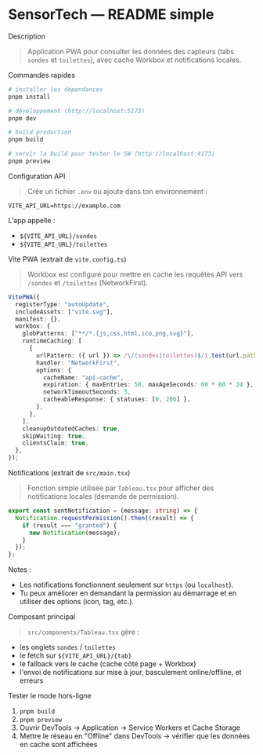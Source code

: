 # SensorTech — README simple

Description

> Application PWA pour consulter les données des capteurs (tabs `sondes` et `toilettes`), avec cache Workbox et notifications locales.

Commandes rapides

```bash
# installer les dépendances
pnpm install

# développement (http://localhost:5173)
pnpm dev

# build production
pnpm build

# servir la build pour tester le SW (http://localhost:4173)
pnpm preview
```

Configuration API

> Crée un fichier `.env` ou ajoute dans ton environnement :

```env
VITE_API_URL=https://example.com
```

L'app appelle :

- `${VITE_API_URL}/sondes`
- `${VITE_API_URL}/toilettes`

Vite PWA (extrait de `vite.config.ts`)

> Workbox est configuré pour mettre en cache les requêtes API vers `/sondes` et `/toilettes` (NetworkFirst).

```ts
VitePWA({
  registerType: "autoUpdate",
  includeAssets: ["vite.svg"],
  manifest: {},
  workbox: {
    globPatterns: ["**/*.{js,css,html,ico,png,svg}"],
    runtimeCaching: [
      {
        urlPattern: ({ url }) => /\/(sondes|toilettes)$/i.test(url.pathname),
        handler: "NetworkFirst",
        options: {
          cacheName: "api-cache",
          expiration: { maxEntries: 50, maxAgeSeconds: 60 * 60 * 24 },
          networkTimeoutSeconds: 3,
          cacheableResponse: { statuses: [0, 200] },
        },
      },
    ],
    cleanupOutdatedCaches: true,
    skipWaiting: true,
    clientsClaim: true,
  },
});
```

Notifications (extrait de `src/main.tsx`)

> Fonction simple utilisée par `Tableau.tsx` pour afficher des notifications locales (demande de permission).

```ts
export const sentNotification = (message: string) => {
  Notification.requestPermission().then((result) => {
    if (result === "granted") {
      new Notification(message);
    }
  });
};
```

Notes :

- Les notifications fonctionnent seulement sur `https` (ou `localhost`).
- Tu peux améliorer en demandant la permission au démarrage et en utiliser des options (icon, tag, etc.).

Composant principal

> `src/components/Tableau.tsx` gère :

- les onglets `sondes` / `toilettes`
- le fetch sur `${VITE_API_URL}/{tab}`
- le fallback vers le cache (cache côté page + Workbox)
- l'envoi de notifications sur mise à jour, basculement online/offline, et erreurs

Tester le mode hors-ligne

1. `pnpm build`
2. `pnpm preview`
3. Ouvrir DevTools → Application → Service Workers et Cache Storage
4. Mettre le réseau en "Offline" dans DevTools → vérifier que les données en cache sont affichées
